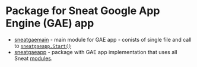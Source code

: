 # Package for Sneat Google App Engine (GAE) app

- [sneatgaemain](sneatgaemain) - main module for GAE app - conists of single file and call
  to [`sneatgaeapp.Start()`](sneatgaeapp/main.go)
- [sneatgaeapp](sneatgaeapp) - package with GAE app implementation that uses all Sneat [modules](../modules).